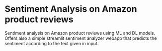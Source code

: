 # Sentiment Analysis on Amazon product reviews
Sentiment analysis on Amazon product reviews using ML and DL models. 
Offers also a simple streamlit sentiment analyzer webapp that predicts the sentiment according to the text given in input.
